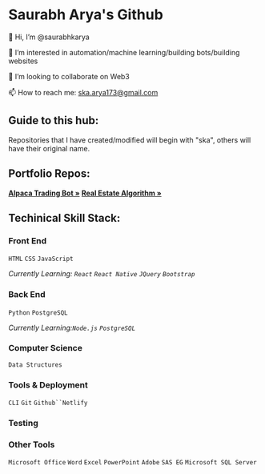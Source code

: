 # Saurabh Arya's Github

👋 Hi, I’m @saurabhkarya

👀 I’m interested in automation/machine learning/building bots/building websites

💞️ I’m looking to collaborate on Web3

📫 How to reach me: ska.arya173@gmail.com


## Guide to this hub:

Repositories that I have created/modified will begin with "ska", others will have their original name.


## Portfolio Repos:

<a href="https://github.com/saurabhkarya/ska-alpaca-trading-bot"><strong>Alpaca Trading Bot »</strong></a>
<a href="https://github.com/saurabhkarya/ska-realestate-api"><strong>Real Estate Algorithm »</strong></a>
<p></p>
<p></p>
<p></p>

## Techinical Skill Stack:

### Front End

`HTML` `CSS` `JavaScript` 

_Currently Learning: `React` `React Native` `JQuery` `Bootstrap`_

### Back End

`Python` `PostgreSQL`

_Currently Learning:`Node.js` `PostgreSQL`_

### Computer Science

`Data Structures`

### Tools & Deployment

`CLI` `Git` `Github``Netlify`

### Testing



### Other Tools

`Microsoft Office` `Word` `Excel` `PowerPoint` `Adobe`
`SAS EG` `Microsoft SQL Server`

<!---
saurabhkarya/saurabhkarya is a ✨ special ✨ repository because its `README.md` (this file) appears on your GitHub profile.
You can click the Preview link to take a look at your changes.
--->


